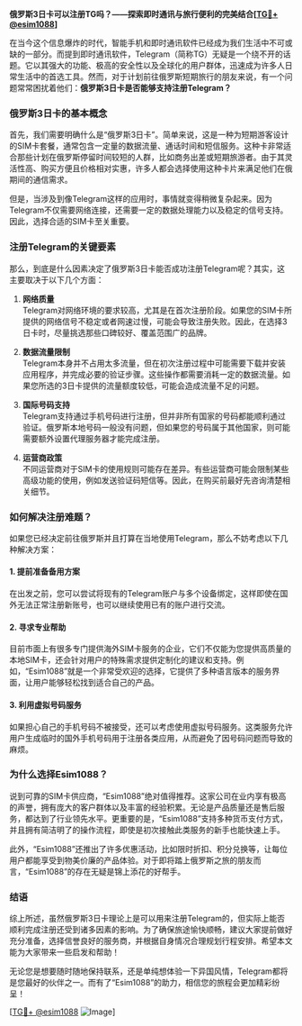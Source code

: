 **俄罗斯3日卡可以注册TG吗？——探索即时通讯与旅行便利的完美结合[[TG💪+ @esim1088](https://t.me/s/esim1088)]**

在当今这个信息爆炸的时代，智能手机和即时通讯软件已经成为我们生活中不可或缺的一部分。而提到即时通讯软件，Telegram（简称TG）无疑是一个绕不开的话题。它以其强大的功能、极高的安全性以及全球化的用户群体，迅速成为许多人日常生活中的首选工具。然而，对于计划前往俄罗斯短期旅行的朋友来说，有一个问题常常困扰着他们：**俄罗斯3日卡是否能够支持注册Telegram？**

### **俄罗斯3日卡的基本概念**

首先，我们需要明确什么是“俄罗斯3日卡”。简单来说，这是一种为短期游客设计的SIM卡套餐，通常包含一定量的数据流量、通话时间和短信服务。这种卡非常适合那些计划在俄罗斯停留时间较短的人群，比如商务出差或短期旅游者。由于其灵活性高、购买方便且价格相对实惠，许多人都会选择使用这种卡片来满足他们在俄期间的通信需求。

但是，当涉及到像Telegram这样的应用时，事情就变得稍微复杂起来。因为Telegram不仅需要网络连接，还需要一定的数据处理能力以及稳定的信号支持。因此，选择合适的SIM卡至关重要。

### **注册Telegram的关键要素**

那么，到底是什么因素决定了俄罗斯3日卡能否成功注册Telegram呢？其实，这主要取决于以下几个方面：

1. **网络质量**  
   Telegram对网络环境的要求较高，尤其是在首次注册阶段。如果您的SIM卡所提供的网络信号不稳定或者网速过慢，可能会导致注册失败。因此，在选择3日卡时，尽量挑选那些口碑较好、覆盖范围广的品牌。

2. **数据流量限制**  
   Telegram本身并不占用太多流量，但在初次注册过程中可能需要下载并安装应用程序，并完成必要的验证步骤。这些操作都需要消耗一定的数据流量。如果您所选的3日卡提供的流量额度较低，可能会造成流量不足的问题。

3. **国际号码支持**  
   Telegram支持通过手机号码进行注册，但并非所有国家的号码都能顺利通过验证。俄罗斯本地号码一般没有问题，但如果您的号码属于其他国家，则可能需要额外设置代理服务器才能完成注册。

4. **运营商政策**  
   不同运营商对于SIM卡的使用规则可能存在差异。有些运营商可能会限制某些高级功能的使用，例如发送验证码短信等。因此，在购买前最好先咨询清楚相关细节。

### **如何解决注册难题？**

如果您已经决定前往俄罗斯并且打算在当地使用Telegram，那么不妨考虑以下几种解决方案：

#### **1. 提前准备备用方案**
   在出发之前，您可以尝试将现有的Telegram账户与多个设备绑定，这样即使在国外无法正常注册新账号，也可以继续使用已有的账户进行交流。

#### **2. 寻求专业帮助**
   目前市面上有很多专门提供海外SIM卡服务的企业，它们不仅能为您提供高质量的本地SIM卡，还会针对用户的特殊需求提供定制化的建议和支持。例如，“Esim1088”就是一个非常受欢迎的选择，它提供了多种语言版本的服务界面，让用户能够轻松找到适合自己的产品。

#### **3. 利用虚拟号码服务**
   如果担心自己的手机号码不被接受，还可以考虑使用虚拟号码服务。这类服务允许用户生成临时的国外手机号码用于注册各类应用，从而避免了因号码问题而导致的麻烦。

### **为什么选择Esim1088？**

说到可靠的SIM卡供应商，“Esim1088”绝对值得推荐。这家公司在业内享有极高的声誉，拥有庞大的客户群体以及丰富的经验积累。无论是产品质量还是售后服务，都达到了行业领先水平。更重要的是，“Esim1088”支持多种货币支付方式，并且拥有简洁明了的操作流程，即使是初次接触此类服务的新手也能快速上手。

此外，“Esim1088”还推出了许多优惠活动，比如限时折扣、积分兑换等，让每位用户都能享受到物美价廉的产品体验。对于即将踏上俄罗斯之旅的朋友而言，“Esim1088”的存在无疑是锦上添花的好帮手。

### **结语**

综上所述，虽然俄罗斯3日卡理论上是可以用来注册Telegram的，但实际上能否顺利完成注册还受到诸多因素的影响。为了确保旅途愉快顺畅，建议大家提前做好充分准备，选择信誉良好的服务商，并根据自身情况合理规划行程安排。希望本文能为大家带来一些启发和帮助！

无论您是想要随时随地保持联系，还是单纯想体验一下异国风情，Telegram都将是您最好的伙伴之一。而有了“Esim1088”的助力，相信您的旅程会更加精彩纷呈！

[[TG💪+ @esim1088](https://t.me/s/esim1088) ![Image](https://i.postimg.cc/4NQfJmqS/Snipaste-2025-05-13-00-14-12.png)]